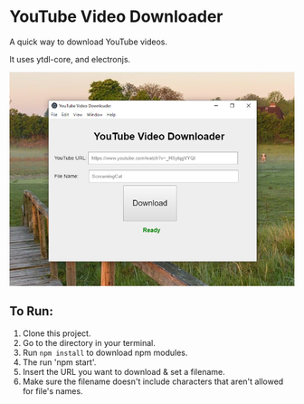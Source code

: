 # YouTube Video Downloader

A quick way to download YouTube videos.

It uses ytdl-core, and electronjs.

![](https://github.com/tpwatson/youtube-video-downloader/blob/master/screenshot.png?raw=true)


## To Run:
1. Clone this project.
2. Go to the directory in your terminal.
3. Run `npm install` to download npm modules.
4. The run 'npm start'.
5. Insert the URL you want to download & set a filename.
6. Make sure the filename doesn't include characters that aren't allowed for file's names.

